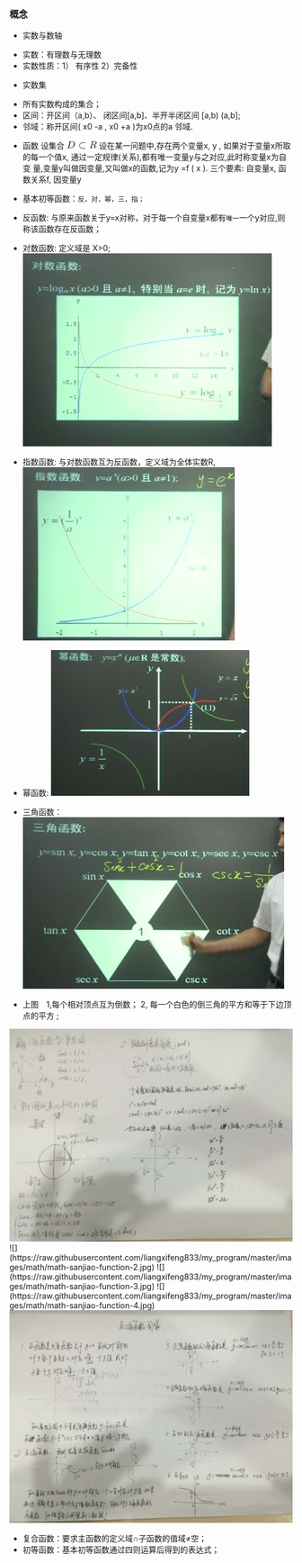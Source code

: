 ### 概念
* 实数与数轴
 + 实数：有理数与无理数
 + 实数性质：1） 有序性 2）完备性

* 实数集
 + 所有实数构成的集合；
 + 区间：开区间（a,b）、 闭区间[a,b]、半开半闭区间 [a,b) (a,b];
 + 邻域：称开区间( x0 -a , x0 +a )为x0点的a 邻域.

* 函数
设集合 ![](https://raw.githubusercontent.com/liangxifeng833/my_program/master/images/math/equation-function-1.gif)
设在某一问题中,存在两个变量x, y , 如果对于变量x所取的每一个值x, 通过一定规律(关系),都有唯一变量y与之对应,此时称变量x为自变 量,变量y叫做因变量,又叫做x的函数,记为y =f ( x ). 三个要素: 自变量x, 函数关系f, 因变量y

* 基本初等函数：`反，对，幂，三，指；`
 + 反函数: 与原来函数关于y=x对称，对于每一个自变量x都有`唯一`一个y对应,则称该函数存在反函数；
 + 对数函数:  定义域是 X>0;
![](https://raw.githubusercontent.com/liangxifeng833/my_program/master/images/math/math-duishu-function.jpg)  

 + 指数函数: 与对数函数互为反函数，定义域为全体实数R,
![](https://raw.githubusercontent.com/liangxifeng833/my_program/master/images/math/math-zhishu-function.jpg)  

 + 幂函数: 
![](https://raw.githubusercontent.com/liangxifeng833/my_program/master/images/math/math-mi-function.jpg)

 + 三角函数：
![](https://raw.githubusercontent.com/liangxifeng833/my_program/master/images/math/math-sanjiao-function.jpg)    

* 上图　1,每个相对顶点互为倒数； 2, 每一个白色的倒三角的平方和等于下边顶点的平方 ;    
<img src="https://raw.githubusercontent.com/liangxifeng833/my_program/master/images/math/math-sanjiao-function-1.jpg" width="700" />
![](https://raw.githubusercontent.com/liangxifeng833/my_program/master/images/math/math-sanjiao-function-2.jpg)
![](https://raw.githubusercontent.com/liangxifeng833/my_program/master/images/math/math-sanjiao-function-3.jpg)
![](https://raw.githubusercontent.com/liangxifeng833/my_program/master/images/math/math-sanjiao-function-4.jpg)
<img src="https://raw.githubusercontent.com/liangxifeng833/my_program/master/images/math/math-sanjiao-function-5.jpg" width="700" />

* 复合函数：要求主函数的定义域∩子函数的值域≠空；
* 初等函数：基本初等函数通过四则运算后得到的表达式；
